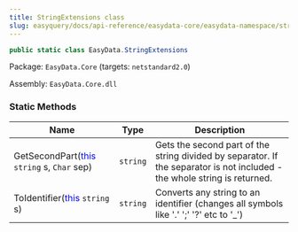 ```yaml
---
title: StringExtensions class
slug: easyquery/docs/api-reference/easydata-core/easydata-namespace/stringextensions-class
---
```



```csharp
public static class EasyData.StringExtensions

```
Package: `EasyData.Core` (targets: `netstandard2.0`)

Assembly: `EasyData.Core.dll`

### Static Methods

| Name | Type | Description | 
| --- | --- | --- | 
| GetSecondPart(<span style='color: blue'>this</span> `string` s, `Char` sep) | `string` | Gets the second part of the string divided by separator. If the separator is not included - the whole string is returned. | 
| ToIdentifier(<span style='color: blue'>this</span> `string` s) | `string` | Converts any string to an identifier (changes all symbols like '.' ';' '?' etc to '_') |